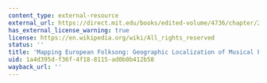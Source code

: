 ```yaml
---
content_type: external-resource
external_url: https://direct.mit.edu/books/edited-volume/4736/chapter/216436/Mapping-European-Folksong-Geographical
has_external_license_warning: true
license: https://en.wikipedia.org/wiki/All_rights_reserved
status: ''
title: 'Mapping European Folksong: Geographic Localization of Musical Features'
uid: 1a4d395d-f36f-4f18-8115-ad0b0b412b58
wayback_url: ''
---
```

